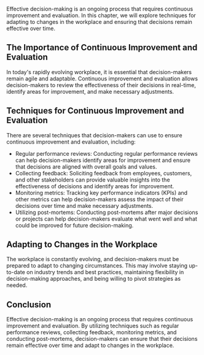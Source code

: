 
Effective decision-making is an ongoing process that requires continuous improvement and evaluation. In this chapter, we will explore techniques for adapting to changes in the workplace and ensuring that decisions remain effective over time.

The Importance of Continuous Improvement and Evaluation
-------------------------------------------------------

In today's rapidly evolving workplace, it is essential that decision-makers remain agile and adaptable. Continuous improvement and evaluation allows decision-makers to review the effectiveness of their decisions in real-time, identify areas for improvement, and make necessary adjustments.

Techniques for Continuous Improvement and Evaluation
----------------------------------------------------

There are several techniques that decision-makers can use to ensure continuous improvement and evaluation, including:

* Regular performance reviews: Conducting regular performance reviews can help decision-makers identify areas for improvement and ensure that decisions are aligned with overall goals and values.
* Collecting feedback: Soliciting feedback from employees, customers, and other stakeholders can provide valuable insights into the effectiveness of decisions and identify areas for improvement.
* Monitoring metrics: Tracking key performance indicators (KPIs) and other metrics can help decision-makers assess the impact of their decisions over time and make necessary adjustments.
* Utilizing post-mortems: Conducting post-mortems after major decisions or projects can help decision-makers evaluate what went well and what could be improved for future decision-making.

Adapting to Changes in the Workplace
------------------------------------

The workplace is constantly evolving, and decision-makers must be prepared to adapt to changing circumstances. This may involve staying up-to-date on industry trends and best practices, maintaining flexibility in decision-making approaches, and being willing to pivot strategies as needed.

Conclusion
----------

Effective decision-making is an ongoing process that requires continuous improvement and evaluation. By utilizing techniques such as regular performance reviews, collecting feedback, monitoring metrics, and conducting post-mortems, decision-makers can ensure that their decisions remain effective over time and adapt to changes in the workplace.

